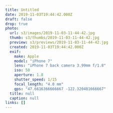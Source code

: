 ```yaml
---
title: Untitled
date: 2019-11-03T19:44:42.000Z
draft: false
drop: true
photo:
  url: s3/images/2019-11-03-11-44-42.jpg
  thumb: s3/thumbs/2019-11-03-11-44-42.jpg
  preview: s3/previews/2019-11-03-11-44-42.jpg
  created: 2019-11-03T19:44:42.000Z
  exif:
    make: Apple
    model: "iPhone 7"
    lens: "iPhone 7 back camera 3.99mm f/1.8"
    iso: 50
    aperture: 1.8
    shutter_speed: 1/15
    focal_length: "4.0 mm"
    gps: "47.6616366666667 -122.320481666667"
  title: null
  caption: null
links: []
---
```


